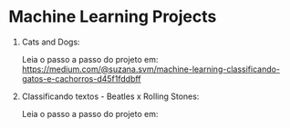 # Machine Learning Projects

1. Cats and Dogs: 

    Leia o passo a passo do projeto em: https://medium.com/@suzana.svm/machine-learning-classificando-gatos-e-cachorros-d45f1fddbff
    
2. Classificando textos - Beatles x Rolling Stones:

   Leia o passo a passo do projeto em:

